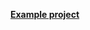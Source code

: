 [**Example project**](https://github.com/KonstantinKai/uploadcare_client/tree/master/uploadcare_flutter_example) 
